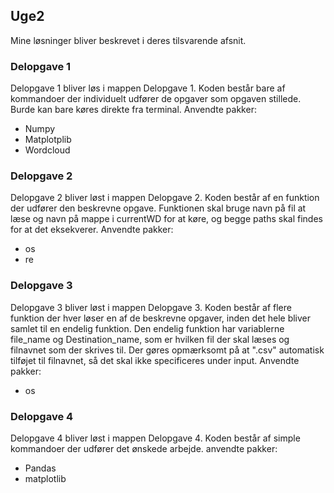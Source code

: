 ## Uge2
Mine løsninger bliver beskrevet i deres tilsvarende afsnit.

### Delopgave 1
Delopgave 1 bliver løs i mappen Delopgave 1. Koden består bare af kommandoer der individuelt udfører de opgaver som opgaven stillede. Burde kan bare køres direkte fra terminal.
Anvendte pakker:
- Numpy
- Matplotplib
- Wordcloud

### Delopgave 2
Delopgave 2 bliver løst i mappen Delopgave 2. Koden består af en funktion der udfører den beskrevne opgave. Funktionen skal bruge navn på fil at læse og navn på mappe i currentWD for at køre, og begge paths skal findes for at det eksekverer.
Anvendte pakker:
- os
- re

### Delopgave 3
Delopgave 3 bliver løst i mappen Delopgave 3. Koden består af flere funktion der hver løser en af de beskrevne opgaver, inden det hele bliver samlet til en endelig funktion. Den endelig funktion har variablerne file_name og Destination_name, som er hvilken fil der skal læses og filnavnet som der skrives til.
Der gøres opmærksomt på at ".csv" automatisk tilføjet til filnavnet, så det skal ikke specificeres under input.
Anvendte pakker:
- os

### Delopgave 4
Delopgave 4 bliver løst i mappen Delopgave 4. Koden består af simple kommandoer der udfører det ønskede arbejde.
anvendte pakker:
- Pandas
- matplotlib
